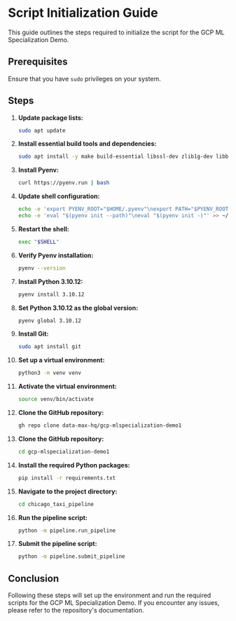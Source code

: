 # Script Initialization Guide

This guide outlines the steps required to initialize the script for the GCP ML Specialization Demo.

## Prerequisites

Ensure that you have `sudo` privileges on your system.

## Steps

1. **Update package lists:**
    ```sh
    sudo apt update
    ```

2. **Install essential build tools and dependencies:**
    ```sh
    sudo apt install -y make build-essential libssl-dev zlib1g-dev libbz2-dev libreadline-dev libsqlite3-dev wget curl llvm libncursesw5-dev xz-utils tk-dev libxml2-dev libxmlsec1-dev libffi-dev liblzma-dev
    ```

3. **Install Pyenv:**
    ```sh
    curl https://pyenv.run | bash
    ```

4. **Update shell configuration:**
    ```sh
    echo -e 'export PYENV_ROOT="$HOME/.pyenv"\nexport PATH="$PYENV_ROOT/bin:$PATH"' >> ~/.bashrc
    echo -e 'eval "$(pyenv init --path)"\neval "$(pyenv init -)"' >> ~/.bashrc
    ```

5. **Restart the shell:**
    ```sh
    exec "$SHELL"
    ```

6. **Verify Pyenv installation:**
    ```sh
    pyenv --version
    ```

7. **Install Python 3.10.12:**
    ```sh
    pyenv install 3.10.12
    ```

8. **Set Python 3.10.12 as the global version:**
    ```sh
    pyenv global 3.10.12
    ```

9. **Install Git:**
    ```sh
    sudo apt install git
    ```

10. **Set up a virtual environment:**
    ```sh
    python3 -m venv venv
    ```

11. **Activate the virtual environment:**
    ```sh
    source venv/bin/activate
    ```

12. **Clone the GitHub repository:**
    ```sh
    gh repo clone data-max-hq/gcp-mlspecialization-demo1
    ```

13. **Clone the GitHub repository:**
    ```sh
    cd gcp-mlspecialization-demo1
    ```

14. **Install the required Python packages:**
    ```sh
    pip install -r requirements.txt
    ```

15. **Navigate to the project directory:**
    ```sh
    cd chicago_taxi_pipeline
    ```

16. **Run the pipeline script:**
    ```sh
    python -m pipeline.run_pipeline
    ```

17. **Submit the pipeline script:**
    ```sh
    python -m pipeline.submit_pipeline
    ```

## Conclusion

Following these steps will set up the environment and run the required scripts for the GCP ML Specialization Demo. If you encounter any issues, please refer to the repository's documentation.
